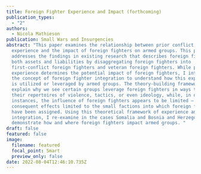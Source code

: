 ```yaml
---
title: Foreign Fighter Experience and Impact (forthcoming)
publication_types:
  - "2"
authors:
  - Nicola Mathieson
publication: Small Wars and Insurgencies
abstract: "This paper examines the relationship between prior conflict
  experience and the impact of foreign fighters on armed groups. This paper
  addresses the findings in existing research that describes foreign fighters as
  both assets and liabilities by disaggregating foreign fighters into
  first-conflict foreign fighters and veteran foreign fighters. While prior
  experience determines the potential impact of foreign fighters, I introduce
  the concept of foreign fighter integration to understand how this experience
  is utilized or leveraged by armed groups. The theory-building framework helps
  explain why we see certain groups leverage foreign fighters in ways that shape
  their repertoires of violence, tactics, or even ideology, while, in other
  instances, the influence of foreign fighters appears to be limited – with any
  consequent effects limited to the small factions into which foreign fighters
  have been assigned. Using this theoretical framework of experience and
  integration, I re-examine in the cases Somalia and Bosnia and Herzegovina to
  demonstrate how and where foreign fighters impact armed groups. "
draft: false
featured: false
image:
  filename: featured
  focal_point: Smart
  preview_only: false
date: 2022-08-04T12:46:10.735Z
---
```

